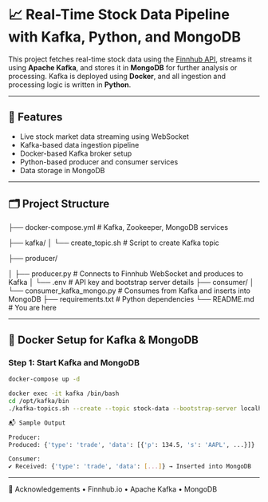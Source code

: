 # 📈 Real-Time Stock Data Pipeline with Kafka, Python, and MongoDB

This project fetches real-time stock data using the [Finnhub API](https://finnhub.io/), streams it using **Apache Kafka**, and stores it in **MongoDB** for further analysis or processing. Kafka is deployed using **Docker**, and all ingestion and processing logic is written in **Python**.

---

## 🚀 Features

- Live stock market data streaming using WebSocket
- Kafka-based data ingestion pipeline
- Docker-based Kafka broker setup
- Python-based producer and consumer services
- Data storage in MongoDB

---

## 🗂️ Project Structure

├── docker-compose.yml             # Kafka, Zookeeper, MongoDB services

├── kafka/
│   └── create_topic.sh            # Script to create Kafka topic

├── producer/

│   ├── producer.py                # Connects to Finnhub WebSocket and produces to Kafka
│   └── .env                       # API key and bootstrap server details
├── consumer/
│   └── consumer_kafka_mongo.py    # Consumes from Kafka and inserts into MongoDB
├── requirements.txt               # Python dependencies
└── README.md                      # You are here

---

## 🐳 Docker Setup for Kafka & MongoDB

### Step 1: Start Kafka and MongoDB

```bash
docker-compose up -d

docker exec -it kafka /bin/bash
cd /opt/kafka/bin
./kafka-topics.sh --create --topic stock-data --bootstrap-server localhost:9092 --replication-factor 1 --partitions 1

📬 Sample Output

Producer:
Produced: {'type': 'trade', 'data': [{'p': 134.5, 's': 'AAPL', ...}]}

Consumer:
✔ Received: {'type': 'trade', 'data': [...]} → Inserted into MongoDB

```
---

🙌 Acknowledgements
    •   Finnhub.io
	•	Apache Kafka
	•	MongoDB
